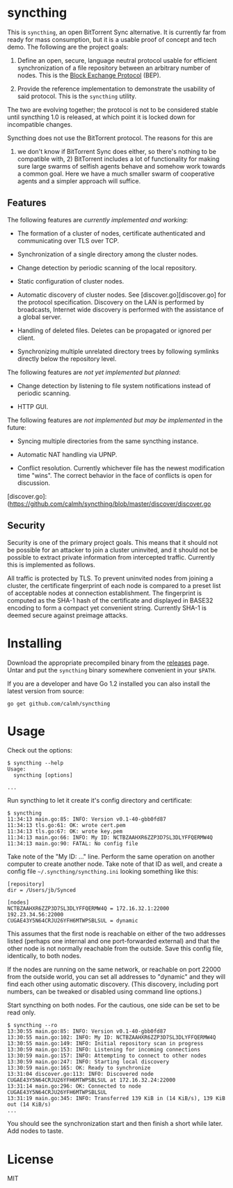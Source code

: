 syncthing
=========

This is `syncthing`, an open BitTorrent Sync alternative. It is
currently far from ready for mass consumption, but it is a usable proof
of concept and tech demo. The following are the project goals:

 1. Define an open, secure, language neutral protocol usable for
    efficient synchronization of a file repository between an arbitrary
    number of nodes. This is the [Block Exchange
    Protocol](https://github.com/calmh/syncthing/blob/master/protocol/PROTOCOL.md)
    (BEP).

 2. Provide the reference implementation to demonstrate the usability of
    said protocol. This is the `syncthing` utility.

The two are evolving together; the protocol is not to be considered
stable until syncthing 1.0 is released, at which point it is locked down
for incompatible changes.

Syncthing does not use the BitTorrent protocol. The reasons for this are
1) we don't know if BitTorrent Sync does either, so there's nothing to
be compatible with, 2) BitTorrent includes a lot of functionality for
making sure large swarms of selfish agents behave and somehow work
towards a common goal. Here we have a much smaller swarm of cooperative
agents and a simpler approach will suffice.

Features
--------

The following features are _currently implemented and working_:

 * The formation of a cluster of nodes, certificate authenticated and
   communicating over TLS over TCP.

 * Synchronization of a single directory among the cluster nodes.

 * Change detection by periodic scanning of the local repository.

 * Static configuration of cluster nodes.

 * Automatic discovery of cluster nodes. See [discover.go][discover.go]
   for the protocol specification. Discovery on the LAN is performed by
   broadcasts, Internet wide discovery is performed with the assistance
   of a global server.

 * Handling of deleted files. Deletes can be propagated or ignored per
   client.

 * Synchronizing multiple unrelated directory trees by following
   symlinks directly below the repository level.

The following features are _not yet implemented but planned_:

 * Change detection by listening to file system notifications instead of
   periodic scanning.

 * HTTP GUI.

The following features are _not implemented but may be implemented_ in
the future:

 * Syncing multiple directories from the same syncthing instance.

 * Automatic NAT handling via UPNP.

 * Conflict resolution. Currently whichever file has the newest
   modification time "wins". The correct behavior in the face of
   conflicts is open for discussion.

[discover.go]: (https://github.com/calmh/syncthing/blob/master/discover/discover.go

Security
--------

Security is one of the primary project goals. This means that it should
not be possible for an attacker to join a cluster uninvited, and it
should not be possible to extract private information from intercepted
traffic. Currently this is implemented as follows.

All traffic is protected by TLS. To prevent uninvited nodes from joining
a cluster, the certificate fingerprint of each node is compared to a
preset list of acceptable nodes at connection establishment. The
fingerprint is computed as the SHA-1 hash of the certificate and
displayed in BASE32 encoding to form a compact yet convenient string.
Currently SHA-1 is deemed secure against preimage attacks.

Installing
==========

Download the appropriate precompiled binary from the
[releases](https://github.com/calmh/syncthing/releases) page. Untar and
put the `syncthing` binary somewhere convenient in your `$PATH`.

If you are a developer and have Go 1.2 installed you can also install
the latest version from source:

`go get github.com/calmh/syncthing`

Usage
=====

Check out the options:

```
$ syncthing --help
Usage:
  syncthing [options]

...
```

Run syncthing to let it create it's config directory and certificate:

```
$ syncthing
11:34:13 main.go:85: INFO: Version v0.1-40-gbb0fd87
11:34:13 tls.go:61: OK: wrote cert.pem
11:34:13 tls.go:67: OK: wrote key.pem
11:34:13 main.go:66: INFO: My ID: NCTBZAAHXR6ZZP3D7SL3DLYFFQERMW4Q
11:34:13 main.go:90: FATAL: No config file
```

Take note of the "My ID: ..." line. Perform the same operation on
another computer to create another node. Take note of that ID as well,
and create a config file `~/.syncthing/syncthing.ini` looking something
like this:

```
[repository]
dir = /Users/jb/Synced

[nodes]
NCTBZAAHXR6ZZP3D7SL3DLYFFQERMW4Q = 172.16.32.1:22000 192.23.34.56:22000
CUGAE43Y5N64CRJU26YFH6MTWPSBLSUL = dynamic
```

This assumes that the first node is reachable on either of the two
addresses listed (perhaps one internal and one port-forwarded external)
and that the other node is not normally reachable from the outside. Save
this config file, identically, to both nodes.

If the nodes are running on the same network, or reachable on port 22000
from the outside world, you can set all addresses to "dynamic" and they
will find each other using automatic discovery. (This discovery,
including port numbers, can be tweaked or disabled using command line
options.)

Start syncthing on both nodes. For the cautious, one side can be set to
be read only.

```
$ syncthing --ro
13:30:55 main.go:85: INFO: Version v0.1-40-gbb0fd87
13:30:55 main.go:102: INFO: My ID: NCTBZAAHXR6ZZP3D7SL3DLYFFQERMW4Q
13:30:55 main.go:149: INFO: Initial repository scan in progress
13:30:59 main.go:153: INFO: Listening for incoming connections
13:30:59 main.go:157: INFO: Attempting to connect to other nodes
13:30:59 main.go:247: INFO: Starting local discovery
13:30:59 main.go:165: OK: Ready to synchronize
13:31:04 discover.go:113: INFO: Discovered node CUGAE43Y5N64CRJU26YFH6MTWPSBLSUL at 172.16.32.24:22000
13:31:14 main.go:296: OK: Connected to node CUGAE43Y5N64CRJU26YFH6MTWPSBLSUL
13:31:19 main.go:345: INFO: Transferred 139 KiB in (14 KiB/s), 139 KiB out (14 KiB/s)
...
```
You should see the synchronization start and then finish a short while
later. Add nodes to taste.

License
=======

MIT

